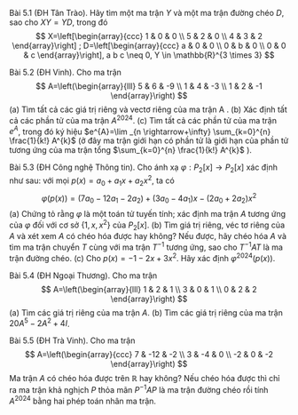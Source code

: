 Bài 5.1 (ĐH Tân Trào). Hãy tìm một ma trận $Y$ và một ma trận đường chéo $D$, sao cho $X Y=Y D$, trong đó
$$
X=\left[\begin{array}{ccc}
1 & 0 & 0 \\
5 & 2 & 0 \\
4 & 3 & 2
\end{array}\right] ; D=\left[\begin{array}{ccc}
a & 0 & 0 \\
0 & b & 0 \\
0 & 0 & c
\end{array}\right], a b c \neq 0, Y \in \mathbb{R}^{3 \times 3}
$$

Bài 5.2 (ĐH Vinh). Cho ma trận
$$
A=\left(\begin{array}{lll}
5 & 6 & -9 \\
1 & 4 & -3 \\
1 & 2 & -1
\end{array}\right)
$$
(a) Tìm tất cả các giá trị riêng và vectơ riêng của ma trận A .
(b) Xác định tất cả các phần tử của ma trận $A^{2024}$.
(c) Tìm tất cả các phần tử của ma trận $e^{A}$, trong đó ký hiệu $e^{A}=\lim _{n \rightarrow+\infty} \sum_{k=0}^{n} \frac{1}{k!} A^{k}$ (ở đây ma trận giới hạn có phần tử là giới hạn của phần tử tương ứng của ma trận tổng $\sum_{k=0}^{n} \frac{1}{k!} A^{k}$ ).

Bài 5.3 (ĐH Công nghệ Thông tin). Cho ánh xạ $\varphi: P_{2}[x] \rightarrow P_{2}[x]$ xác định như sau: với mọi $p(x)=a_{0}+a_{1} x+a_{2} x^{2}$, ta có
$$
\varphi(p(x))=\left(7 a_{0}-12 a_{1}-2 a_{2}\right)+\left(3 a_{0}-4 a_{1}\right) x-\left(2 a_{0}+2 a_{2}\right) x^{2}
$$
(a) Chứng tỏ rằng $\varphi$ là một toán tử tuyến tính; xác định ma trận $A$ tương ứng của $\varphi$ đối với cơ sở $\left\{1, x, x^{2}\right\}$ của $P_{2}[x]$.
(b) Tìm giá trị riêng, véc tơ riêng của $A$ và xét xem $A$ có chéo hóa được hay không? Nếu được, hãy chéo hóa $A$ và tìm ma trận chuyển $T$ cùng với ma trận $T^{-1}$ tương ứng, sao cho $T^{-1} A T$ là ma trận đường chéo.
(c) Cho $p(x)=-1-2 x+3 x^{2}$. Hãy xác định $\varphi^{2024}(p(x))$.

Bài 5.4 (ĐH Ngoại Thương). Cho ma trận
$$
A=\left(\begin{array}{lll}
1 & 2 & 1 \\
3 & 0 & 1 \\
0 & 2 & 2
\end{array}\right)
$$
(a) Tìm các giá trị riêng của ma trận $A$.
(b) Tìm các giá trị riêng của ma trận $20 A^{5}-2 A^{2}+4 I$.

Bài 5.5 (ĐH Trà Vinh). Cho ma trận
$$
A=\left(\begin{array}{ccc}
7 & -12 & -2 \\
3 & -4 & 0 \\
-2 & 0 & -2
\end{array}\right)
$$
Ma trận $A$ có chéo hóa được trên $\mathbb{R}$ hay không? Nếu chéo hóa được thì chỉ ra ma trận khả nghịch $P$ thỏa mãn $P^{-1} A P$ là ma trận đường chéo rồi tính $A^{2024}$ bằng hai phép toán nhân ma trận.